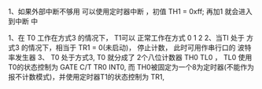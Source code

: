 1、如果外部中断不够用 可以使用定时器中断 ，初值 TH1 = 0xff; 再加1 就会进入到中断 中




1、在 T0 工作在方式3 的情况下， T1可以 正常工作在方式 0 1 2 
2、当TI 处于 方式3 的情况下，相当于 TR1 = 0(未启动)， 停止计数， 此时可用作串行口的 波特率发生器
3、 T0 处于方式3, T0 就分成了 2个八位计数器 TH0 TL0 ， TL0 使用 T0的状态控制为 GATE C/T TR0 INT0, 而 TH0被固定为一个8为定时器(不能作为报不计数模式)，并使用定时器T1的状态控制为 TR1,